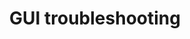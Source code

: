 ---
lang: en
layout: doc
permalink: /doc/gui-troubleshooting/
redirect_to: https://qubes-doc-rst.readthedocs.io/en/latest/user/troubleshooting/gui-troubleshooting.html
ref: 233
title: GUI troubleshooting
---
